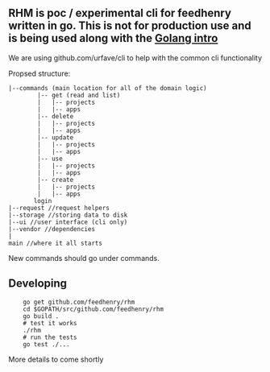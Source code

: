 ## RHM is poc / experimental cli for feedhenry written in go. This is not for production use and is being used along with the [Golang intro](https://github.com/fheng/golang-intro)


We are using github.com/urfave/cli to help with the common cli functionality 

Propsed structure:

```
|--commands (main location for all of the domain logic)
        |-- get (read and list)
        |   |-- projects
        |   |-- apps
        |-- delete 
        |   |-- projects
        |   |-- apps
        |-- update 
        |   |-- projects
        |   |-- apps
        |-- use 
        |   |-- projects
        |   |-- apps
        |-- create 
        |   |-- projects
        |   |-- apps
       login
|--request //request helpers
|--storage //storing data to disk
|--ui //user interface (cli only)
|--vendor //dependencies
| 
main //where it all starts         
```    

New commands should go under commands.

## Developing

```
    go get github.com/feedhenry/rhm
    cd $GOPATH/src/github.com/feedhenry/rhm
    go build .
    # test it works
    ./rhm 
    # run the tests 
    go test ./... 
```

More details to come shortly
